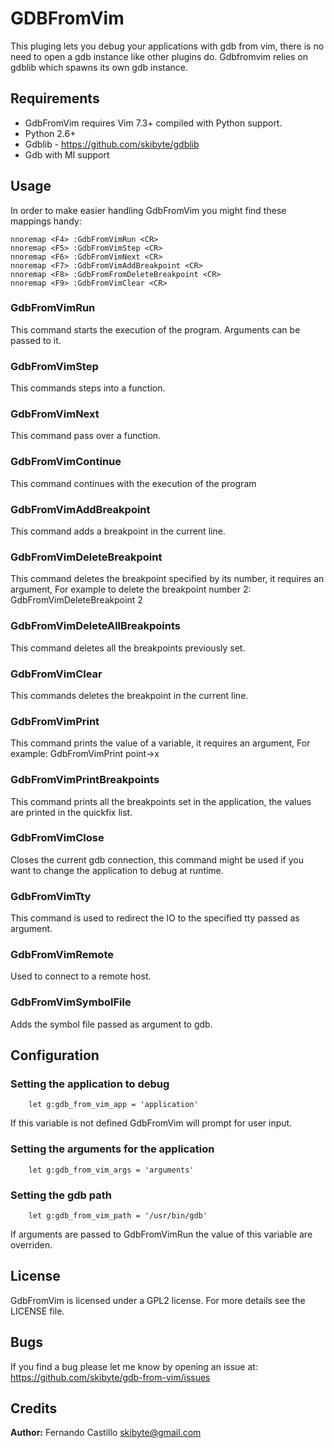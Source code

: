 # GDBFromVim
This pluging lets you debug your applications with gdb from vim, there is no
need to open a gdb instance like other plugins do.
Gdbfromvim relies on gdblib which spawns its own gdb instance.

## Requirements
* GdbFromVim requires Vim 7.3+ compiled with Python support.
* Python 2.6+
* Gdblib - https://github.com/skibyte/gdblib 
* Gdb with MI support

## Usage
In order to make easier handling GdbFromVim you might find these mappings handy:

    nnoremap <F4> :GdbFromVimRun <CR>
    nnoremap <F5> :GdbFromVimStep <CR>
    nnoremap <F6> :GdbFromVimNext <CR>
    nnoremap <F7> :GdbFromVimAddBreakpoint <CR>
    nnoremap <F8> :GdbFromFromDeleteBreakpoint <CR>
    nnoremap <F9> :GdbFromVimClear <CR>

### GdbFromVimRun
This command starts the execution of the program. Arguments can be passed to it.

### GdbFromVimStep
This commands steps into a function.

### GdbFromVimNext
This command pass over a function.

### GdbFromVimContinue
This command continues with the execution of the program

### GdbFromVimAddBreakpoint
This command adds a breakpoint in the current line.

### GdbFromVimDeleteBreakpoint
This command deletes the breakpoint specified by its number, it requires an
argument, For example to delete the breakpoint number 2:
    GdbFromVimDeleteBreakpoint 2 

### GdbFromVimDeleteAllBreakpoints
This command deletes all the breakpoints previously set.

### GdbFromVimClear
This commands deletes the breakpoint in the current line.

### GdbFromVimPrint
This command prints the value of a variable, it requires an argument, For example:
    GdbFromVimPrint point->x

### GdbFromVimPrintBreakpoints
This command prints all the breakpoints set in the application, the values are printed in the quickfix list.

### GdbFromVimClose 
Closes the current gdb connection, this command might be used if you want to change 
the application to debug at runtime.

### GdbFromVimTty 
This command is used to redirect the IO to the specified tty passed as argument.

### GdbFromVimRemote 
Used to connect to a remote host.

### GdbFromVimSymbolFile 
Adds the symbol file passed as argument to gdb.

## Configuration

### Setting the application to debug
        let g:gdb_from_vim_app = 'application'

If this variable is not defined GdbFromVim will prompt for user input.

### Setting the arguments for the application
        let g:gdb_from_vim_args = 'arguments'

### Setting the gdb path
        let g:gdb_from_vim_path = '/usr/bin/gdb'

If arguments are passed to GdbFromVimRun the value of this variable are overriden.

## License
GdbFromVim is licensed under a GPL2 license. For more details see the LICENSE file.

## Bugs
If you find a bug please let me know by opening an issue at:
https://github.com/skibyte/gdb-from-vim/issues

## Credits
**Author:** Fernando Castillo skibyte@gmail.com
